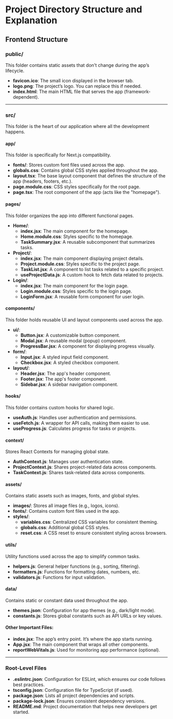 # Project Directory Structure and Explanation

## Frontend Structure

### **public/**
This folder contains static assets that don’t change during the app’s lifecycle.
- **favicon.ico**: The small icon displayed in the browser tab.
- **logo.png**: The project’s logo. You can replace this if needed.
- **index.html**: The main HTML file that serves the app (framework-dependent).

---

### **src/**
This folder is the heart of our application where all the development happens.

#### **app/**
This folder is specifically for Next.js compatibility.
- **fonts/**: Stores custom font files used across the app.
- **globals.css**: Contains global CSS styles applied throughout the app.
- **layout.tsx**: The base layout component that defines the structure of the app (headers, footers, etc.).
- **page.module.css**: CSS styles specifically for the root page.
- **page.tsx**: The root component of the app (acts like the "homepage").

#### **pages/**
This folder organizes the app into different functional pages.
- **Home/**: 
  - **index.jsx**: The main component for the homepage.
  - **Home.module.css**: Styles specific to the homepage.
  - **TaskSummary.jsx**: A reusable subcomponent that summarizes tasks.
- **Project/**:
  - **index.jsx**: The main component displaying project details.
  - **Project.module.css**: Styles specific to the project page.
  - **TaskList.jsx**: A component to list tasks related to a specific project.
  - **useProjectData.js**: A custom hook to fetch data related to projects.
- **Login/**:
  - **index.jsx**: The main component for the login page.
  - **Login.module.css**: Styles specific to the login page.
  - **LoginForm.jsx**: A reusable form component for user login.

#### **components/**
This folder holds reusable UI and layout components used across the app.
- **ui/**:
  - **Button.jsx**: A customizable button component.
  - **Modal.jsx**: A reusable modal (popup) component.
  - **ProgressBar.jsx**: A component for displaying progress visually.
- **form/**:
  - **Input.jsx**: A styled input field component.
  - **Checkbox.jsx**: A styled checkbox component.
- **layout/**:
  - **Header.jsx**: The app's header component.
  - **Footer.jsx**: The app's footer component.
  - **Sidebar.jsx**: A sidebar navigation component.

#### **hooks/**
This folder contains custom hooks for shared logic.
- **useAuth.js**: Handles user authentication and permissions.
- **useFetch.js**: A wrapper for API calls, making them easier to use.
- **useProgress.js**: Calculates progress for tasks or projects.

#### **context/**
Stores React Contexts for managing global state.
- **AuthContext.js**: Manages user authentication state.
- **ProjectContext.js**: Shares project-related data across components.
- **TaskContext.js**: Shares task-related data across components.

#### **assets/**
Contains static assets such as images, fonts, and global styles.
- **images/**: Stores all image files (e.g., logos, icons).
- **fonts/**: Contains custom font files used in the app.
- **styles/**:
  - **variables.css**: Centralized CSS variables for consistent theming.
  - **globals.css**: Additional global CSS styles.
  - **reset.css**: A CSS reset to ensure consistent styling across browsers.

#### **utils/**
Utility functions used across the app to simplify common tasks.
- **helpers.js**: General helper functions (e.g., sorting, filtering).
- **formatters.js**: Functions for formatting dates, numbers, etc.
- **validators.js**: Functions for input validation.

#### **data/**
Contains static or constant data used throughout the app.
- **themes.json**: Configuration for app themes (e.g., dark/light mode).
- **constants.js**: Stores global constants such as API URLs or key values.

#### Other Important Files:
- **index.jsx**: The app’s entry point. It’s where the app starts running.
- **App.jsx**: The main component that wraps all other components.
- **reportWebVitals.js**: Used for monitoring app performance (optional).

---

### Root-Level Files
- **.eslintrc.json**: Configuration for ESLint, which ensures our code follows best practices.
- **tsconfig.json**: Configuration file for TypeScript (if used).
- **package.json**: Lists all project dependencies and scripts.
- **package-lock.json**: Ensures consistent dependency versions.
- **README.md**: Project documentation that helps new developers get started.
